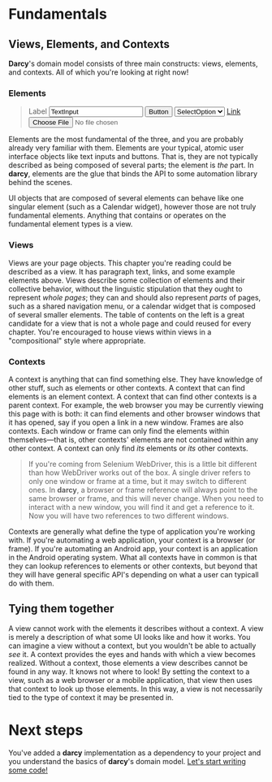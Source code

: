 # Fundamentals

## Views, Elements, and Contexts

**Darcy**'s domain model consists of three main constructs: views, elements, and contexts. All of which you're looking at right now!

### Elements

> <label for="TextInput">Label <input type="text" name="TextInput" value="TextInput"></label> <input type="button" value="Button"> <select><option>SelectOption</option></select> <a href="">Link</a> <input type="file">

Elements are the most fundamental of the three, and you are probably already very familiar with them. Elements are your typical, atomic user interface objects like text inputs and buttons. That is, they are not typically described as being composed of several parts; the element is _the_ part. In **darcy**, elements are the glue that binds the API to some automation library behind the scenes.

UI objects that are composed of several elements can behave like one singular element (such as a Calendar widget), however those are not truly fundamental elements. Anything that contains or operates on the fundamental element types is a view.

### Views

Views are your page objects. This chapter you're reading could be described as a view. It has paragraph text, links, and some example elements above. Views describe some collection of elements and their collective behavior, without the linguistic stipulation that they ought to represent _whole pages_; they can and should also represent _parts_ of pages, such as a shared navigation menu, or a calendar widget that is composed of several smaller elements. The table of contents on the left is a great candidate for a view that is not a whole page and could reused for every chapter. You're encouraged to house views within views in a "compositional" style where appropriate.

### Contexts

A context is anything that can find something else. They have knowledge of other stuff, such as elements or other contexts. A context that can find elements is an element context. A context that can find other contexts is a parent context. For example, the web browser you may be currently viewing this page with is both: it can find elements and other browser windows that it has opened, say if you open a link in a new window. Frames are also contexts. Each window or frame can only find the elements within themselves&mdash;that is, other contexts' elements are not contained within any other context. A context can only find _its_ elements or _its_ other contexts.

> If you're coming from Selenium WebDriver, this is a little bit different than how WebDriver works out of the box. A single driver refers to only one window or frame at a time, but it may switch to different ones. In **darcy**, a browser or frame reference will always point to the same browser or frame, and this will never change. When you need to interact with a new window, you will find it and get a reference to it. Now you will have two references to two different windows.

Contexts are generally what define the type of application you're working with. If you're automating a web application, your context is a browser (or frame). If you're automating an Android app, your context is an application in the Android operating system. What all contexts have in common is that they can lookup references to elements or other contexts, but beyond that they will have general specific API's depending on what a user can typicall do with them.

## Tying them together

A view cannot work with the elements it describes without a context. A view is merely a description of what some UI looks like and how it works. You can imagine a view without a context, but you wouldn't be able to actually _see_ it. A context provides the eyes and hands with which a view becomes realized. Without a context, those elements a view describes cannot be found in any way. It knows not where to look! By setting the context to a view, such as a web browser or a mobile application, that view then uses that context to look up those elements. In this way, a view is not necessarily tied to the type of context it may be presented in.

# Next steps

You've added a **darcy** implementation as a dependency to your project and you understand the basics of **darcy**'s domain model. [Let's start writing some code!](defining_a_view.md)
